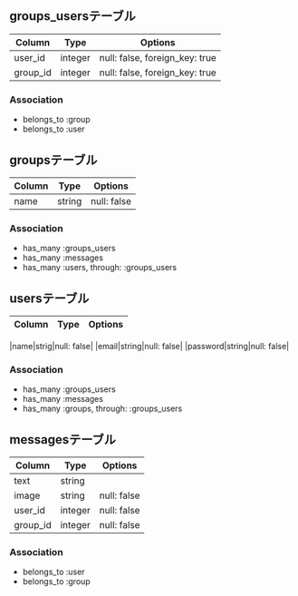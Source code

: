 ## groups_usersテーブル

|Column|Type|Options|
|------|----|-------|
|user_id|integer|null: false, foreign_key: true|
|group_id|integer|null: false, foreign_key: true|

### Association
- belongs_to :group
- belongs_to :user

## groupsテーブル

|Column|Type|Options|
|------|----|-------|
|name|string|null: false|


### Association
- has_many :groups_users
- has_many :messages
- has_many :users, through: :groups_users

## usersテーブル

|Column|Type|Options|
|------|----|-------|

|name|strig|null: false|
|email|string|null: false|
|password|string|null: false|

### Association
- has_many :groups_users
- has_many :messages
- has_many :groups, through: :groups_users

## messagesテーブル

|Column|Type|Options|
|------|----|-------|
|text|string|
|image|string|null: false|
|user_id|integer|null: false|
|group_id|integer|null: false|

### Association

- belongs_to :user
- belongs_to :group


